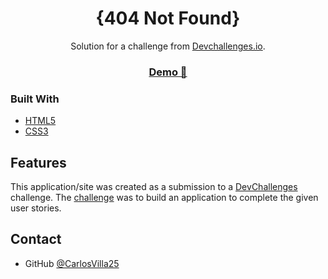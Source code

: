 <!-- Please update value in the {}  -->

<h1 align="center">{404 Not Found}</h1>

<div align="center">
   Solution for a challenge from  <a href="http://devchallenges.io" target="_blank">Devchallenges.io</a>.
</div>

<div align="center">
  <h3>
    <a href="https://carlosvilla25.github.io/404-Not-Found/">
      Demo 👀
    </a>
  </h3>
</div>

### Built With

<!-- This section should list any major frameworks that you built your project using. Here are a few examples.-->

- [HTML5](https://www.w3schools.com/html/default.asp)
- [CSS3](https://www.w3schools.com/css/default.asp)

## Features

<!-- List the features of your application or follow the template. Don't share the figma file here :) -->

This application/site was created as a submission to a [DevChallenges](https://devchallenges.io/challenges) challenge. The [challenge](https://devchallenges.io/challenges/wBunSb7FPrIepJZAg0sY) was to build an application to complete the given user stories.

## Contact

- GitHub [@CarlosVilla25](https://github.com/CarlosVilla25)
